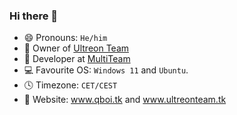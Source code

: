 ### Hi there 👋
- 😄 Pronouns: `He/him`
- 🏢 Owner of [Ultreon Team](https://github.com/Ultreon) 
- 💼 Developer at [MultiTeam](https://github.com/MultiTeamDevGroup)
- 💻 Favourite OS: `Windows 11` and `Ubuntu`.
- 🕓 Timezone: `CET/CEST`
- 🔗 Website: www.qboi.tk and www.ultreonteam.tk
